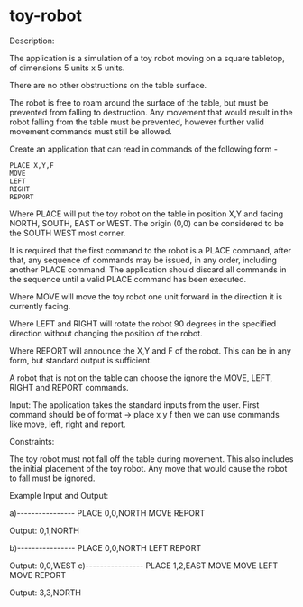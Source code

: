 # toy-robot
Description:

The application is a simulation of a toy robot moving on a square
tabletop, of dimensions 5 units x 5 units.

There are no other obstructions on the table surface.

The robot is free to roam around the surface of the table, but must be
prevented from falling to destruction.  Any movement that would result
in the robot falling from the table must be prevented, however further
valid movement commands must still be allowed.

Create an application that can read in commands of the following form -

    PLACE X,Y,F
    MOVE
    LEFT
    RIGHT
    REPORT

Where PLACE will put the toy robot on the table in position X,Y and
facing NORTH, SOUTH, EAST or WEST.  The origin (0,0) can be considered to
be the SOUTH WEST most corner.

It is required that the first command to the robot is a PLACE command,
after that, any sequence of commands may be issued, in any order, including
another PLACE command.  The application should discard all commands in
the sequence until a valid PLACE command has been executed.

Where MOVE will move the toy robot one unit forward in the direction
it is currently facing.

Where LEFT and RIGHT will rotate the robot 90 degrees in the specified
direction without changing the position of the robot.

Where REPORT will announce the X,Y and F of the robot.  This can be
in any form, but standard output is sufficient.

A robot that is not on the table can choose the ignore the MOVE, LEFT,
RIGHT and REPORT commands.

Input:
The application takes the standard inputs from the user.
First command should be of format -> place x y f
then we can use commands like move, left, right and report.


Constraints:

The toy robot must not fall off the table during movement.  This also
includes the initial placement of the toy robot.  Any move that would cause
the robot to fall must be ignored.

Example Input and Output:

a)----------------
PLACE 0,0,NORTH
MOVE
REPORT

Output: 0,1,NORTH

b)----------------
PLACE 0,0,NORTH
LEFT
REPORT

Output: 0,0,WEST
c)----------------
PLACE 1,2,EAST
MOVE
MOVE
LEFT
MOVE
REPORT

Output: 3,3,NORTH
